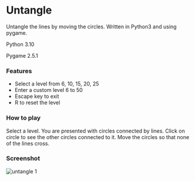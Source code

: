 # Untangle

Untangle the lines by moving the circles. Written in Python3 and using pygame.

Python 3.10

Pygame 2.5.1

### Features
- Select a level from 6, 10, 15, 20, 25
- Enter a custom level 6 to 50
- Escape key to exit
- R to reset the level

### How to play
Select a level. You are presented with circles connected by lines. Click on circle to see the other circles connected to it. 
Move the circles so that none of the lines cross.

### Screenshot
![untangle 1](https://i.fluffy.cc/ZTjr0BsGRwJKwn60XspdqlwjBPj5T8XP.png)